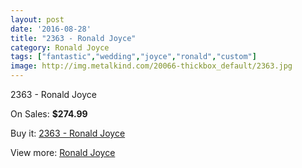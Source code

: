 ```yaml
---
layout: post
date: '2016-08-28'
title: "2363 - Ronald Joyce"
category: Ronald Joyce
tags: ["fantastic","wedding","joyce","ronald","custom"]
image: http://img.metalkind.com/20066-thickbox_default/2363.jpg
---
```

2363 - Ronald Joyce

On Sales: **$274.99**
<a href="https://www.metalkind.com/en/ronald-joyce/8730-2363.html"><amp-img layout="responsive" width="600" height="600" src="//img.metalkind.com/20066-thickbox_default/2363.jpg" alt="2363 - Ronald Joyce 0" /></a>
<a href="https://www.metalkind.com/en/ronald-joyce/8730-2363.html"><amp-img layout="responsive" width="600" height="600" src="//img.metalkind.com/20067-thickbox_default/2363.jpg" alt="2363 - Ronald Joyce 1" /></a>
<a href="https://www.metalkind.com/en/ronald-joyce/8730-2363.html"><amp-img layout="responsive" width="600" height="600" src="//img.metalkind.com/20068-thickbox_default/2363.jpg" alt="2363 - Ronald Joyce 2" /></a>

Buy it: [2363 - Ronald Joyce](https://www.metalkind.com/en/ronald-joyce/8730-2363.html "2363 - Ronald Joyce")

View more: [Ronald Joyce](https://www.metalkind.com/en/110-ronald-joyce "Ronald Joyce")